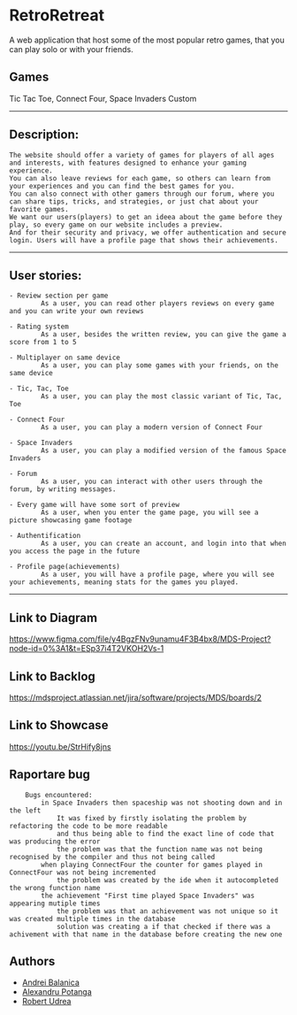 # RetroRetreat

A web application that host some of the most popular retro games, that you can play solo or with your friends.

## Games

Tic Tac Toe, Connect Four, Space Invaders Custom

-----------------------------------------------------------

## Description:
	
	The website should offer a variety of games for players of all ages and interests, with features designed to enhance your gaming experience. 
	You can also leave reviews for each game, so others can learn from your experiences and you can find the best games for you.
	You can also connect with other gamers through our forum, where you can share tips, tricks, and strategies, or just chat about your favorite games.
	We want our users(players) to get an ideea about the game before they play, so every game on our website includes a preview. 
	And for their security and privacy, we offer authentication and secure login. Users will have a profile page that shows their achievements.
	
-----------------------------------------------------------

## User stories:

	- Review section per game
			As a user, you can read other players reviews on every game and you can write your own reviews

	- Rating system
			As a user, besides the written review, you can give the game a score from 1 to 5

	- Multiplayer on same device
			As a user, you can play some games with your friends, on the same device
	
	- Tic, Tac, Toe
			As a user, you can play the most classic variant of Tic, Tac, Toe

	- Connect Four
			As a user, you can play a modern version of Connect Four

	- Space Invaders
			As a user, you can play a modified version of the famous Space Invaders

	- Forum 
			As a user, you can interact with other users through the forum, by writing messages.

	- Every game will have some sort of preview
			As a user, when you enter the game page, you will see a picture showcasing game footage

	- Authentification
			As a user, you can create an account, and login into that when you access the page in the future

	- Profile page(achievements)
			As a user, you will have a profile page, where you will see your achievements, meaning stats for the games you played.

-----------------------------------------------------------

## Link to Diagram
https://www.figma.com/file/y4BgzFNv9unamu4F3B4bx8/MDS-Project?node-id=0%3A1&t=ESp37i4T2VKOH2Vs-1

## Link to Backlog
https://mdsproject.atlassian.net/jira/software/projects/MDS/boards/2

## Link to Showcase
https://youtu.be/StrHify8jns

## Raportare bug
		Bugs encountered:
	 		in Space Invaders then spaceship was not shooting down and in the left
		 		It was fixed by firstly isolating the problem by refactoring the code to be more readable 
				and thus being able to find the exact line of code that was producing the error
		 		the problem was that the function name was not being recognised by the compiler and thus not being called
	 		when playing ConnectFour the counter for games played in ConnectFour was not being incremented
		 		the problem was created by the ide when it autocompleted the wrong function name
	 		the achievement "First time played Space Invaders" was appearing mutiple times
				the problem was that an achievement was not unique so it was created multiple times in the database
				solution was creating a if that checked if there was a achivement with that name in the database before creating the new one 
## Authors

- [Andrei Balanica](https://github.com/Balanica)
- [Alexandru Potanga](https://github.com/Destro25)
- [Robert Udrea](https://github.com/rob3rtu)

